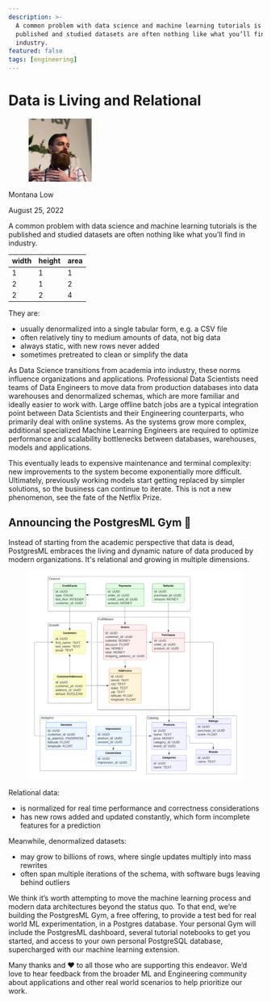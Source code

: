 ```yaml
---
description: >-
  A common problem with data science and machine learning tutorials is the
  published and studied datasets are often nothing like what you’ll find in
  industry.
featured: false
tags: [engineering]
---
```


# Data is Living and Relational

<div align="left">

<figure><img src=".gitbook/assets/montana.jpg" alt="Author" width="125"><figcaption></figcaption></figure>

</div>

Montana Low

August 25, 2022

A common problem with data science and machine learning tutorials is the published and studied datasets are often nothing like what you’ll find in industry.

| width | height | area |
| ----- | ------ | ---- |
| 1     | 1      | 1    |
| 2     | 1      | 2    |
| 2     | 2      | 4    |

They are:

* usually denormalized into a single tabular form, e.g. a CSV file
* often relatively tiny to medium amounts of data, not big data
* always static, with new rows never added
* sometimes pretreated to clean or simplify the data

As Data Science transitions from academia into industry, these norms influence organizations and applications. Professional Data Scientists need teams of Data Engineers to move data from production databases into data warehouses and denormalized schemas, which are more familiar and ideally easier to work with. Large offline batch jobs are a typical integration point between Data Scientists and their Engineering counterparts, who primarily deal with online systems. As the systems grow more complex, additional specialized Machine Learning Engineers are required to optimize performance and scalability bottlenecks between databases, warehouses, models and applications.

This eventually leads to expensive maintenance and terminal complexity: new improvements to the system become exponentially more difficult. Ultimately, previously working models start getting replaced by simpler solutions, so the business can continue to iterate. This is not a new phenomenon, see the fate of the Netflix Prize.

## Announcing the PostgresML Gym 🎉

Instead of starting from the academic perspective that data is dead, PostgresML embraces the living and dynamic nature of data produced by modern organizations. It's relational and growing in multiple dimensions.

<figure><img src=".gitbook/assets/image (54).png" alt=""><figcaption></figcaption></figure>

Relational data:

* is normalized for real time performance and correctness considerations
* has new rows added and updated constantly, which form incomplete features for a prediction

Meanwhile, denormalized datasets:

* may grow to billions of rows, where single updates multiply into mass rewrites
* often span multiple iterations of the schema, with software bugs leaving behind outliers

We think it’s worth attempting to move the machine learning process and modern data architectures beyond the status quo. To that end, we’re building the PostgresML Gym, a free offering, to provide a test bed for real world ML experimentation, in a Postgres database. Your personal Gym will include the PostgresML dashboard, several tutorial notebooks to get you started, and access to your own personal PostgreSQL database, supercharged with our machine learning extension.



Many thanks and ❤️ to all those who are supporting this endeavor. We’d love to hear feedback from the broader ML and Engineering community about applications and other real world scenarios to help prioritize our work.

